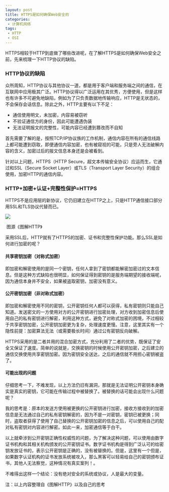 ```yaml
---
layout: post
title: HTTPS是如何确保Web安全的
categories:
 - 计算机网络
tags:
 - HTTP
 - OSI
---
```


HTTPS相较于HTTP到底做了哪些改进呢，在了解HTTPS是如何确保Web安全之前，先来梳理一下HTTP协议的缺陷。

### HTTP协议的缺陷

众所周知，HTTP协议与其他协议一道，都是用于客户端和服务端之间的通信，在互联网中应用极其广泛。HTTP协议得以广泛运用在其优秀，方便使用，但是这样也有许多不可避免地缺陷，例如为了只负责数据地传输响应，HTTP是无状态的，不会保存会话信息。除此之外，HTTP主要有以下不足：

- 通信使用明文，未加密，内容易被窃听
- 不验证通信方的身份，因此可能遭遇伪装
- 无法证明报文的完整性，可能内容已经遭到篡改而不自知

<!-- more -->

首先需要了解的是，按照TCP/IP协议族的工作机制，通信内容在所有的通信线路上都可能遭到窃取，即便通信内容加密，也有被窥视的可能，只是旁人无法破解内容的含义，加密过后的报文信息本身还是会被看到。

针对以上问题，HTTPS（HTTP Secure，超文本传输安全协议）应运而生，它通过和SSL（Secure Socket  Layer）或TLS（Transport Layer Security）的组合使用，加密HTTP的通信内容。



### HTTP+加密+认证+完整性保护=HTTPS

HTTPS不是应用层的新协议，它仍旧建立在HTTP之上，只是HTTP通信接口部分用SSL和TLS协议代替而已。

![](https://article-1300776923.file.myqcloud.com/pages/http%26https.png)

​										图源《图解HTTP》

采用SSL后，HTTP就有了HTTPS的加密、证书和完整性保护功能。那么SSL是如何进行加密的呢？

#### 共享密钥加密（对称式加密）

即加密和解密使用的是同一个密钥，任何人拿到了密钥都能解密加密过的文本信息。但是这种方式缺陷也很明显，如何保证得到密钥的是服务端期望的接收端呢，因为通信本身并不安全，如果被盗取密钥，加密没有意义。

#### 公开密钥加密（非对称式加密）

即加密和解密使用不同的密钥，公开密钥任何人都可以获得，私有密钥则只能自己知道。发送密文的一方使用对方的公开密钥进行加密处理，对方收到加密信息后使用自己的私有密钥进行解密，利用这种方式，避免了对称式加密的困境，不过相较于共享密钥加密，公开密钥加密更为复杂，处理速度更慢。注意，这里其实有一个隐性前提：加密算法无法（或需要极长时间）通过公有密钥反向破解。

HTTPS采用的是二者并用的混合加密方式，充分利用了二者的优势，既保证了安全又保证了速度。简单的说就是，交换密钥的时候使用公开密钥加密，之后建立的通信交换使用共享密钥加密。因为密钥安全送达，之后的通信就不用担心密钥被盗了。

#### 可能出现的问题

仔细思考一下，不难发现，以上方法仍旧有漏洞，那就是无法证明公开密钥本身确实是真实的密钥，它可能在传输过程中被替换了。被替换的话可能会出现什么问题呢？

我的思考是：原本的发送方使用被更换的公开密钥进行加密，接收方接收到的加密信息是无法通过自己的私有密钥解密的，因为不是一对密钥，密钥已被更换；同时，盗取者获得了使用了自己替换的公开密钥加密的信息之后，可以使用自己的配对私有密钥对内容进行解密。如此一来，加密通信等于白干。

以上就牵涉到公开密钥正确性权威性的问题，为了解决这种问题，可以使用由数字证书机构和其相关机构颁发的公开密钥证书。数字证书机构是得到广泛认可的给密钥发放证书的，表示公开密钥是正确的，没有被替换的。但是，这里有一个但是，如果数字认证机构的证书发放系统被攻入，那么黑客可以轻易给自己的密钥颁布证书，其他人无法察觉，这种情况有真实案列！。

不难得出这样一个结论：没有绝对安全的系统或协议，人是最大的变量。

注：以上内容整理自《图解HTTP》以及自己的思考